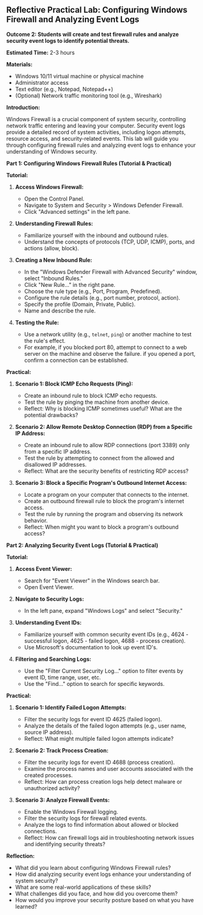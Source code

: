 ## Reflective Practical Lab: Configuring Windows Firewall and Analyzing Event Logs

**Outcome 2: Students will create and test firewall rules and analyze security event logs to identify potential threats.**

**Estimated Time:** 2-3 hours

**Materials:**

* Windows 10/11 virtual machine or physical machine
* Administrator access
* Text editor (e.g., Notepad, Notepad++)
* (Optional) Network traffic monitoring tool (e.g., Wireshark)

**Introduction:**

Windows Firewall is a crucial component of system security, controlling network traffic entering and leaving your computer. Security event logs provide a detailed record of system activities, including logon attempts, resource access, and security-related events. This lab will guide you through configuring firewall rules and analyzing event logs to enhance your understanding of Windows security.

**Part 1: Configuring Windows Firewall Rules (Tutorial & Practical)**

**Tutorial:**

1.  **Access Windows Firewall:**
    * Open the Control Panel.
    * Navigate to System and Security > Windows Defender Firewall.
    * Click "Advanced settings" in the left pane.

2.  **Understanding Firewall Rules:**
    * Familiarize yourself with the inbound and outbound rules.
    * Understand the concepts of protocols (TCP, UDP, ICMP), ports, and actions (allow, block).

3.  **Creating a New Inbound Rule:**
    * In the "Windows Defender Firewall with Advanced Security" window, select "Inbound Rules."
    * Click "New Rule..." in the right pane.
    * Choose the rule type (e.g., Port, Program, Predefined).
    * Configure the rule details (e.g., port number, protocol, action).
    * Specify the profile (Domain, Private, Public).
    * Name and describe the rule.

4.  **Testing the Rule:**
    * Use a network utility (e.g., `telnet`, `ping`) or another machine to test the rule's effect.
    * For example, if you blocked port 80, attempt to connect to a web server on the machine and observe the failure. if you opened a port, confirm a connection can be established.

**Practical:**

1.  **Scenario 1: Block ICMP Echo Requests (Ping):**
    * Create an inbound rule to block ICMP echo requests.
    * Test the rule by pinging the machine from another device.
    * Reflect: Why is blocking ICMP sometimes useful? What are the potential drawbacks?

2.  **Scenario 2: Allow Remote Desktop Connection (RDP) from a Specific IP Address:**
    * Create an inbound rule to allow RDP connections (port 3389) only from a specific IP address.
    * Test the rule by attempting to connect from the allowed and disallowed IP addresses.
    * Reflect: What are the security benefits of restricting RDP access?

3.  **Scenario 3: Block a Specific Program's Outbound Internet Access:**
    * Locate a program on your computer that connects to the internet.
    * Create an outbound firewall rule to block the program's internet access.
    * Test the rule by running the program and observing its network behavior.
    * Reflect: When might you want to block a program's outbound access?

**Part 2: Analyzing Security Event Logs (Tutorial & Practical)**

**Tutorial:**

1.  **Access Event Viewer:**
    * Search for "Event Viewer" in the Windows search bar.
    * Open Event Viewer.

2.  **Navigate to Security Logs:**
    * In the left pane, expand "Windows Logs" and select "Security."

3.  **Understanding Event IDs:**
    * Familiarize yourself with common security event IDs (e.g., 4624 - successful logon, 4625 - failed logon, 4688 - process creation).
    * Use Microsoft's documentation to look up event ID's.

4.  **Filtering and Searching Logs:**
    * Use the "Filter Current Security Log..." option to filter events by event ID, time range, user, etc.
    * Use the "Find..." option to search for specific keywords.

**Practical:**

1.  **Scenario 1: Identify Failed Logon Attempts:**
    * Filter the security logs for event ID 4625 (failed logon).
    * Analyze the details of the failed logon attempts (e.g., user name, source IP address).
    * Reflect: What might multiple failed logon attempts indicate?

2.  **Scenario 2: Track Process Creation:**
    * Filter the security logs for event ID 4688 (process creation).
    * Examine the process names and user accounts associated with the created processes.
    * Reflect: How can process creation logs help detect malware or unauthorized activity?

3.  **Scenario 3: Analyze Firewall Events:**
    * Enable the Windows Firewall logging.
    * Filter the security logs for firewall related events.
    * Analyze the logs to find information about allowed or blocked connections.
    * Reflect: How can firewall logs aid in troubleshooting network issues and identifying security threats?

**Reflection:**

* What did you learn about configuring Windows Firewall rules?
* How did analyzing security event logs enhance your understanding of system security?
* What are some real-world applications of these skills?
* What challenges did you face, and how did you overcome them?
* How would you improve your security posture based on what you have learned?
